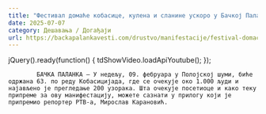 ```yaml
---
title: "Фестивал домаће кобасице, кулена и сланине ускоро у Бачкој Паланци (ВИДЕО)"
date: 2025-07-07
category: Дешавања / Догађаји
url: https://backapalankavesti.com/drustvo/manifestacije/festival-domace-kobasice-kulena-i-slanine-uskoro-u-backoj-palanci-video/
---
```


jQuery().ready(function() {
                            tdShowVideo.loadApiYoutube(); 
                        });
                        
                    
            БАЧКА ПАЛАНКА – У недељу, 09. фебруара у Полојској шуми, биће одржана 63. по реду Кобасицијада, где се очекује око 1.000 људи и најављено је прегледање 200 узорака. Шта очекује посетиоце и како теку припреме за ову манифестацију, можете сазнати у прилогу који је припремио репортер РТВ-а, Мирослав Карановић.
